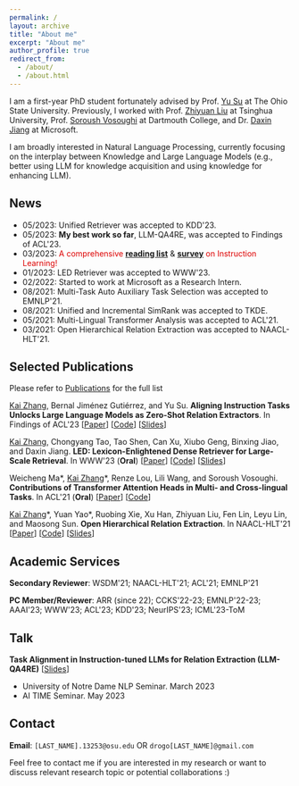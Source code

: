 ```yaml
---
permalink: /
layout: archive
title: "About me"
excerpt: "About me"
author_profile: true
redirect_from: 
  - /about/
  - /about.html
---
```

I am a first-year PhD student fortunately advised by Prof. [Yu Su](https://ysu1989.github.io) at The Ohio State University. Previously, I worked with Prof. [Zhiyuan Liu](http://nlp.csai.tsinghua.edu.cn/~lzy/) at Tsinghua University, Prof. [Soroush Vosoughi](https://www.cs.dartmouth.edu/~soroush/) at Dartmouth College, and Dr. [Daxin Jiang](https://www.microsoft.com/en-us/research/people/djiang/) at Microsoft.

<!-- Here is my [CV](/files/cv_open.pdf) (updated in Jan 2023).-->

I am broadly interested in Natural Language Processing, currently focusing on the interplay between Knowledge and Large Language Models (e.g., better using LLM for knowledge acquisition and using knowledge for enhancing LLM).


## News
<!-- - 03/2023: New Survey on [Instruction Learning](https://arxiv.org/pdf/2303.10475.pdf), feedbacks and comments are more than welcome!  -->

- 05/2023: Unified Retriever was accepted to KDD'23.
- 05/2023: **My best work so far**, LLM-QA4RE, was accepted to Findings of ACL'23.
- 03/2023: <font color="#dd0000">A comprehensive</font> **[reading list](https://github.com/RenzeLou/awesome-instruction-learning)** & **[survey](https://arxiv.org/abs/2303.10475)** <font color="#dd0000">on Instruction Learning!</font>
- 01/2023: LED Retriever was accepted to WWW'23.
- 02/2022: Started to work at Microsoft as a Research Intern.
- 08/2021: Multi-Task Auto Auxiliary Task Selection was accepted to EMNLP'21.
- 08/2021: Unified and Incremental SimRank was accepted to TKDE.
- 05/2021: Multi-Lingual Transformer Analysis was accepted to ACL'21.
- 03/2021: Open Hierarchical Relation Extraction was accepted to NAACL-HLT'21.

## Selected Publications

Please refer to [Publications](/publications/) for the full list

<u>Kai Zhang</u>, Bernal Jiménez Gutiérrez, and Yu Su. **Aligning Instruction Tasks Unlocks Large Language Models as Zero-Shot Relation Extractors**. In Findings of ACL'23 \[[Paper](https://arxiv.org/pdf/2305.11159.pdf)\] [[Code](https://github.com/OSU-NLP-Group/QA4RE)] [[Slides](/files/paper_slides/QA4RE_ACL23.pdf)]

<u>Kai Zhang</u>, Chongyang Tao, Tao Shen, Can Xu, Xiubo Geng, Binxing Jiao, and Daxin Jiang. **LED: Lexicon-Enlightened Dense Retriever for Large-Scale Retrieval**. In WWW'23 (**Oral**) \[[Paper](https://arxiv.org/pdf/2208.13661.pdf)\] [[Code](https://github.com/drogozhang/LED)] [[Slides](/files/paper_slides/LED_WWW23.pdf)]

Weicheng Ma\*, <u>Kai Zhang</u>\*, Renze Lou, Lili Wang, and Soroush Vosoughi. **Contributions of Transformer Attention Heads in Multi- and Cross-lingual Tasks**. In ACL'21 (**Oral**) \[[Paper](https://aclanthology.org/2021.acl-long.152.pdf)\] \[[Code](https://github.com/hikari-NYU/Contributions-of-Transformer-Attention-Heads-in-Multi--and-Cross-lingual-Tasks)\]

<u>Kai Zhang</u>\*, Yuan Yao\*, Ruobing Xie, Xu Han, Zhiyuan Liu, Fen Lin, Leyu Lin, and Maosong Sun. **Open Hierarchical Relation Extraction**. In NAACL-HLT'21 \[[Paper](https://www.aclweb.org/anthology/2021.naacl-main.452.pdf)\] \[[Code](https://github.com/thunlp/OHRE)\] [[Slides](/files/paper_slides/OHRE_NAACL21.pdf)]

## Academic Services

**Secondary Reviewer**: WSDM'21; NAACL-HLT'21; ACL'21; EMNLP'21

**PC Member/Reviewer**: ARR (since 22); CCKS'22-23; EMNLP'22-23; AAAI'23; WWW'23; ACL'23; KDD'23; NeurIPS'23; ICML'23-ToM

## Talk

**Task Alignment in Instruction-tuned LLMs for Relation Extraction (LLM-QA4RE)** [[Slides](/files/paper_slides/QA4RE_ACL23.pdf)]

- University of Notre Dame NLP Seminar. March 2023
- AI TIME Seminar. May 2023

## Contact

**Email**: `[LAST_NAME].13253@osu.edu` OR `drogo[LAST_NAME]@gmail.com`

Feel free to contact me if you are interested in my research or want to discuss relevant research topic or potential collaborations :)

<script type='text/javascript' id='clustrmaps' src='//cdn.clustrmaps.com/map_v2.js?cl=ffffff&w=312&t=tt&d=WWgOfq4agmQMsv-liNWF_IqrTiXrb-1nqoPvyzlC238'></script>